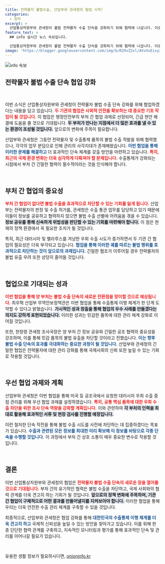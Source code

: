 ```yaml
---
title: 전략물자 불법수출, 산업부와 관세청의 협업 시작!
categories:
  - 정치
excerpt: >
  산업통상자원부와 관세청이 불법 전략물자 수출 단속을 강화하기 위해 협력에 나섭니다. 이로써 위법성을 신속히 판별하고, 특히 대러시아 우회수출을 철저히 차단할 계획입니다. 중요한 변화가 예고됩니다!
feature_text: >
  ## info 실시간 뉴스 속보입니다.

  산업통상자원부와 관세청이 불법 전략물자 수출 단속을 강화하기 위해 협력에 나섭니다. 이로써 위법성을 신속히 판별하고, 특히 대러시아 우회수출을 철저히 차단할 계획입니다. 중요한 변화가 예고됩니다!
image: 'https://blogger.googleusercontent.com/img/b/R29vZ2xl/AVvXsEixyZcFfHzMRdzZMjFBmAUKJYCLCGyLL1o632UiGVXcaFdKo_bkvkuCioo0uUKlGfBVcT3P84aROyZIXSBEx3Aw5nCQ3pTgDom1WDC4m8eifvWiAmWEEVb4x6G_l8C0QH225ldMjyaFvpxGEBGNO37VmDTDMHGhJPq73UglMfDca1-0aw/s1600/blogspot.png'
---
```


<p><img src="https://blogger.googleusercontent.com/img/b/R29vZ2xl/AVvXsEixyZcFfHzMRdzZMjFBmAUKJYCLCGyLL1o632UiGVXcaFdKo_bkvkuCioo0uUKlGfBVcT3P84aROyZIXSBEx3Aw5nCQ3pTgDom1WDC4m8eifvWiAmWEEVb4x6G_l8C0QH225ldMjyaFvpxGEBGNO37VmDTDMHGhJPq73UglMfDca1-0aw/s1600/blogspot.png" alt="info 속보" /></p>

<h2 data-ke-size="size26">전략물자 불법 수출 단속 협업 강화</h2>

<p data-ke-size="size16">&nbsp;</p>

<p>이번 소식은 산업통상자원부와 관세청이 전략물자 불법 수출 단속 강화를 위해 협업하겠다는 내용을 담고 있습니다. <b><span style="color: #ee2323;">두 기관의 협업은 사회적 안전을 확보하는 데 중요한 기초 작업이 될 것입니다.</span></b> 이 협업은 행정안전부의 부처 간 협업 과제로 선정되어, 긴급 현안 해결에 도움을 줄 것으로 기대됩니다. <b><span style="background-color: #21538527;">두 부처가 만나는 지점에서 더 많은 효과를 낼 수 있는 환경이 조성될 것입니다.</span></b> 앞으로의 변화에 주목이 필요합니다.</p>

<p>산업부와 관세청은 그동안 전략물자 및 수출통제 품목의 불법 수출 적발을 위해 협력했으나, 각각의 업무 분담으로 인해 관리의 사각지대가 존재해왔습니다. <b><span style="color: #1a5490;">이번 협업을 통해 이러한 문제를 해결하고 </span></b>더 효과적인 단속 체계를 갖출 방안을 마련하고 있습니다. <b><span style="color: #ee2323;">특히, 최근의 국제 환경 변화는 더욱 심각하게 다뤄져야 할 문제입니다.</span></b> 수출통제가 강화되는 시점에서 부처 간 긴밀한 협력이 필수적이라는 것을 인식해야 합니다.</p>

<p data-ke-size="size16">&nbsp;</p>

<h2 data-ke-size="size26">부처 간 협업의 중요성</h2>

<p><b><span style="color: #ee2323;">부처 간 협업이 없다면 불법 수출을 효과적으로 차단할 수 있는 기회를 잃게 됩니다.</span></b> 산업부는 전략물자의 판정 및 수출 허가를, 관세청은 수출 통관 업무를 담당하고 있기 때문에 이들이 정보를 공유하고 협력하지 않으면 불법 수출 선별에 어려움을 겪을 수 있습니다. <b><span style="background-color: #21538527;">정보 공유를 통해 신속하게 위법성을 판단할 수 있는 기회를 마련해야 합니다.</span></b> 이 점은 현재의 정책 환경에서 꼭 필요한 조치가 될 것입니다.</p>

<p>특히, 최근 대러시아 및 벨라루스를 겨냥한 우회 수출 시도가 증가하면서 두 기관 간 협업의 필요성은 더욱 부각되고 있습니다. <b><span style="color: #1a5490;">협업을 통해 이러한 궤를 따르는 불법 행위를 효과적으로 차단하는 것이 앞으로의 과제입니다.</span></b> 긴밀한 협조가 이루어질 경우 전략물자의 불법 유출 우려 또한 상당히 줄어들 것입니다.</p>

<p data-ke-size="size16">&nbsp;</p>

<h2 data-ke-size="size26">협업으로 기대되는 성과</h2>

<p><b><span style="color: #ee2323;">이번 협업을 통해 양 부처는 불법 수출 단속의 새로운 전환점을 맞이할 것으로 예상됩니다.</span></b> 최우혁 산업부 무역안보정책관은 이번 협업을 통해 수출통제 이행 체계가 한 단계 도약할 수 있다고 밝혔습니다. <b><span style="background-color: #21538527;">가시적인 성과 창출을 통해 협업의 우수 사례를 만들겠다는 의지도 강하게 표현되었습니다.</span></b> 이러한 성과는 민감한 품목에 대한 관리 체계 강화로 이어질 것입니다.</p>

<p>또한, 한창령 관세청 조사국장은 양 부처 간 정보 공유와 긴밀한 공조 협력의 중요성을 강조하며, 이를 통해 민감 품목의 불법 유출을 차단할 것이라고 전했습니다. <b><span style="color: #1a5490;">이는 향후 불법 수출 단속의 효과를 극대화하는 중요한 과정이 될 것입니다.</span></b> 산업부와 관세청의 긴밀한 협업은 전략물자에 대한 관리 강화를 통해 국제사회의 신뢰 또한 높일 수 있는 기회로 작용할 것입니다.</p>

<p data-ke-size="size16">&nbsp;</p>

<h2 data-ke-size="size26">우선 협업 과제와 계획</h2>

<p>산업부와 관세청은 이번 협업을 통해 미국 등 공조국에서 요청한 대러시아 우회 수출 중점 관리를 위해 우선 협업 과제를 설정하였습니다. <b><span style="color: #ee2323;">특히, 공통 핵심 품목에 대한 우회 수출 차단을 위한 조사 단속 역량을 강화할 계획입니다.</span></b> 이와 관련하여 <b><span style="background-color: #21538527;">각 부처의 인력을 최대로 활용해 효과적인 서류 및 현장 검사를 진행할 예정입니다.</span></b></p>

<p>이런 철저한 단속 작전을 통해 불법 수출 시도를 사전에 차단하는 데 집중하겠다는 목표가 있습니다. <b><span style="color: #1a5490;">수출과 관련된 모든 정보를 최대한 미리 확보해 이 정보를 바탕으로 각종 단속을 수행할 것입니다.</span></b> 이 과정에서 부처 간 상호 소통이 매우 중요한 변수로 작용할 것입니다.</p>

<p data-ke-size="size16">&nbsp;</p>

<h2 data-ke-size="size26">결론</h2>

<p>이번 산업통상자원부와 관세청의 협업은 <b><span style="color: #ee2323;">전략물자 불법 수출 단속의 새로운 장을 열어줄 것으로 기대됩니다.</span></b> 부처 간의 유기적인 협력은 불법 수출을 차단하고, 국제 사회와의 협력 관계를 더욱 견고히 하는 기회가 될 것입니다. <b><span style="background-color: #21538527;">앞으로의 정책 변화에 주목하며, 기관 간 협업이 구체적으로 어떤 결과를 만들어낼지를 지켜보아야 합니다.</span></b> 이러한 협업을 통해 우리는 더욱 안전한 수출 관리 체계를 구축할 수 있을 것입니다. </p>

<p>최종적으로, 산업부와 관세청은 협업 강화를 통해 <b><span style="color: #1a5490;">대한민국의 수출통제 이행 체계를 더욱 견고히 하고</span></b> 국제적 신뢰성을 높일 수 있는 방안을 찾아가고 있습니다. 이를 위해 한층 단단한 협력 관계를 구축하고, 지속적인 모니터링과 평가를 통해 효과적인 단속 및 관리를 이어나갈 필요가 있습니다. </p>

<p data-ke-size="size16">&nbsp;</p>
유용한 생활 정보가 필요하시다면, <a href="https://onioninfo.kr" rel="dofollow">onioninfo.kr</a>


